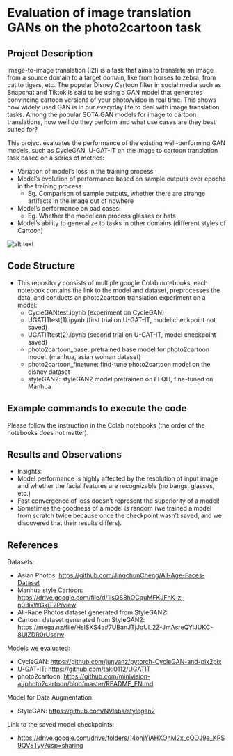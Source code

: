 # Evaluation of image translation GANs on the photo2cartoon task


## Project Description
Image-to-image translation (I2I) is a task that aims to translate an image from a source domain to a target domain, like from horses to zebra, from cat to tigers, etc. The popular Disney Cartoon filter in social media such as Snapchat and Tiktok is said to be using a GAN model that generates convincing cartoon versions of your photo/video in real time. This shows how widely used GAN is in our everyday life to deal with image translation tasks. Among the popular SOTA GAN models for image to cartoon translations, how well do they perform and what use cases are they best suited for?

This project evaluates the performance of the existing well-performing GAN models, such as CycleGAN, U-GAT-IT on the image to cartoon translation task based on a series of metrics:
* Variation of model’s loss in the training process
* Model’s evolution of performance based on sample outputs over epochs in the training process
  * Eg. Comparison of sample outputs, whether there are strange artifacts in the image out of nowhere
* Model’s performance on bad cases: 
  * Eg. Whether the model can process glasses or hats
* Model’s ability to generalize to tasks in other domains (different styles of Cartoon)

![alt text](./photo2manhua.png?raw=true)


## Code Structure
* This repository consists of multiple google Colab notebooks, each notebook contains the link to the model and dataset, preprocesses the data, and conducts an photo2cartoon translation experiment on a model:
  * CycleGANtest.ipynb (experiment on CycleGAN)
  * UGATITtest(1).ipynb (first trial on U-GAT-IT, model checkpoint not saved)
  * UGATITtest(2).ipynb (second trial on U-GAT-IT, model checkpoint saved)
  * photo2cartoon_base: pretrained base model for photo2cartoon model. (manhua, asian woman dataset)
  * photo2cartoon_finetune: find-tune photo2cartoon model on the disney dataset
  * styleGAN2: styleGAN2 model pretrained on FFQH, fine-tuned on Manhua

## Example commands to execute the code 
Please follow the instruction in the Colab notebooks (the order of the notebooks does not matter).

## Results and Observations 
* Insights:
 * Model performance is highly affected by the resolution of input image and whether the facial features are recognizable (no bangs, glasses, etc.)
 * Fast convergence of loss doesn’t represent the superiority of a model!
 * Sometimes the goodness of a model is random (we trained a model from scratch twice because once the checkpoint wasn’t saved, and we discovered that their results differs).


## References
Datasets: 
* Asian Photos: https://github.com/JingchunCheng/All-Age-Faces-Dataset
* Manhua style Cartoon: https://drive.google.com/file/d/1lsQS8hOCquMFKJFhK_z-n03ixWGkjT2P/view
* All-Race Photos dataset generated from StyleGAN2: 
* Cartoon dataset generated from StyleGAN2: https://mega.nz/file/HslSXS4a#7UBanJTjJqUl_2Z-JmAsreQYiJUKC-8UlZDR0rUsarw

Models we evaluated:
* CycleGAN: https://github.com/junyanz/pytorch-CycleGAN-and-pix2pix
* U-GAT-IT: https://github.com/taki0112/UGATIT
* photo2cartoon: https://github.com/minivision-ai/photo2cartoon/blob/master/README_EN.md

Model for Data Augmentation:
* StyleGAN: https://github.com/NVlabs/stylegan2


Link to the saved model checkpoints:
* https://drive.google.com/drive/folders/14ohjYiAHXOnM2x_cQOJ9e_KPS9QV5Tyy?usp=sharing



